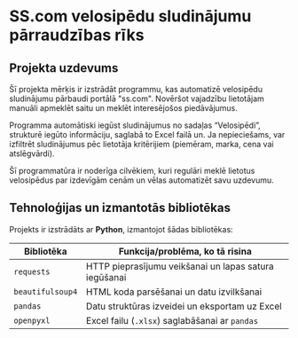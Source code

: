 # SS.com velosipēdu sludinājumu pārraudzības rīks


## Projekta uzdevums

Šī projekta mērķis ir izstrādāt programmu, kas automatizē velosipēdu sludinājumu pārbaudi portālā "ss.com".
Novēršot vajadzību lietotājam manuāli apmeklēt saitu un meklēt interesējošos piedāvājumus.

Programma automātiski iegūst sludinājumus no sadaļas “Velosipēdi”, strukturē iegūto informāciju, saglabā to Excel failā un.
Ja nepieciešams, var izfiltrēt sludinājumus pēc lietotāja kritērijiem (piemēram, marka, cena vai atslēgvārdi).

Šī programmatūra ir noderīga cilvēkiem, kuri regulāri meklē lietotus velosipēdus par izdevīgām cenām un vēlas automatizēt savu uzdevumu.


## Tehnoloģijas un izmantotās bibliotēkas

Projekts ir izstrādāts ar **Python**, izmantojot šādas bibliotēkas:

| Bibliotēka        | Funkcija/problēma, ko tā risina 
|-------------------|------------------------------------------------------
| `requests`        | HTTP pieprasījumu veikšanai un lapas satura iegūšanai 
| `beautifulsoup4`  | HTML koda parsēšanai un datu izvilkšanai 
| `pandas`          | Datu struktūras izveidei un eksportam uz Excel 
| `openpyxl`        | Excel failu (`.xlsx`) saglabāšanai ar `pandas` 
